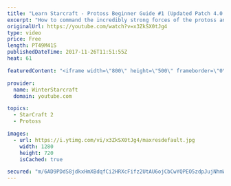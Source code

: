 ```yaml
---
title: "Learn Starcraft - Protoss Beginner Guide #1 (Updated Patch 4.0 FREE TO PLAY)"
excerpt: "How to command the incredibly strong forces of the protoss and cover weaknesses against the other inferior races. Updated for patch 4.0! This guide is not intended for COMPLETELY new players, but those who have played several games/campaign missions and grasp the very basics."
originalUrl: https://youtube.com/watch?v=x3ZkSX0tJg4
type: video
price: Free
length: PT49M41S
publishedDateTime: 2017-11-26T11:51:55Z
heat: 61

featuredContent: "<iframe width=\"800\" height=\"500\" frameborder=\"0\" src=\"https://www.youtube.com/embed/x3ZkSX0tJg4\" allow=\"accelerometer; autoplay; encrypted-media; gyroscope; picture-in-picture\" allowfullscreen></iframe>"

provider:
  name: WinterStarcraft
  domain: youtube.com

topics:
  - StarCraft 2
  - Protoss

images:
  - url: https://i.ytimg.com/vi/x3ZkSX0tJg4/maxresdefault.jpg
    width: 1280
    height: 720
    isCached: true

secured: "m/6AD9PDdS8jdkxHmXBdqfCi2HRXcFifz2UtAU6ojCbCwYQPEO5zdpJujNhmWKLuUDlr+hIROJEm7Q5Nawr5lxKOa9lLUiM9N7dBqNP1yG9JIyM+uyZEXFTBLp+uzLgT3Icqw7o9Vsy27O8v07dVkG876CTw1bpA1wzi0bGQCbPoVZ2zl1BdPyJOP/KVGod92R+YMoFXPPoUSpH2CFnDsFPOEnUnqUeDhTwbmoqLKPgxH5kWly6i8oJC4ig1fB2bXBtc7JPuQaHKUVx9y3DBoxFkC615PNT+sLVwMP3a8UDVh3dhpi2jlTpLIhgr34/TkyAB2Qz46+caUY3ogu+efsDRfczibevtbTCj7FRxu2YAI6y2K+zgApMWCX4ml0zOzN4viojDEnOJIXw9te0zxB8wzUZGSZsuQW99QYrEcgpGcbWUTCsCqjI7AHMlRSwN;zA+DV6jn1DygReXH30Mrmg=="
---
```


